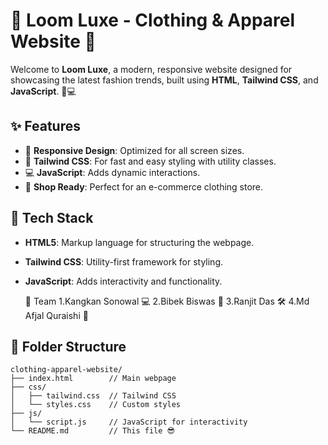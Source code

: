 # 👗 **Loom Luxe** - Clothing & Apparel Website 🧥

Welcome to **Loom Luxe**, a modern, responsive website designed for showcasing the latest fashion trends, built using **HTML**, **Tailwind CSS**, and **JavaScript**. 🎨💻

## ✨ Features

- 📱 **Responsive Design**: Optimized for all screen sizes.
- 🎨 **Tailwind CSS**: For fast and easy styling with utility classes.
- 💻 **JavaScript**: Adds dynamic interactions.
- 🛒 **Shop Ready**: Perfect for an e-commerce clothing store.

## 🚀 Tech Stack

- **HTML5**: Markup language for structuring the webpage.
- **Tailwind CSS**: Utility-first framework for styling.
- **JavaScript**: Adds interactivity and functionality.

  👥 Team
1.Kangkan Sonowal 💻
2.Bibek Biswas 🎨
3.Ranjit Das 🛠️
4.Md Afjal Quraishi 📱

## 📂 Folder Structure

```plaintext
clothing-apparel-website/
├── index.html        // Main webpage
├── css/
│   ├── tailwind.css  // Tailwind CSS
│   └── styles.css    // Custom styles
├── js/
│   └── script.js     // JavaScript for interactivity
└── README.md         // This file 😎
